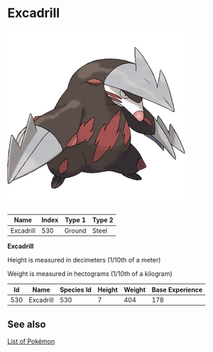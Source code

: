 # Excadrill


![Excadrill](images/530.png)

| **Name** | **Index** | **Type 1** | **Type 2** |
|----|----|----|----|
| Excadrill | 530 | Ground | Steel  |

**Excadrill** 


Height is measured in decimeters (1/10th of a meter)

Weight is measured in hectograms (1/10th of a kilogram)

| **Id** | **Name** | **Species Id** | **Height** | **Weight** | **Base Experience** |
|--------|----------|----------------|------------|------------|---------------------|
| 530 | Excadrill | 530 | 7 | 404 | 178 |


## See also

[List of Pokémon](../pokemon.md)
